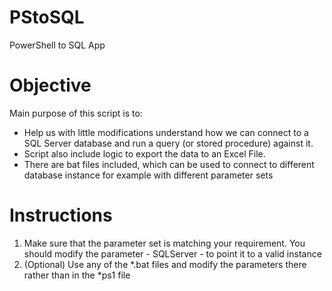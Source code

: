 # PStoSQL
PowerShell to SQL App

# Objective
Main purpose of this script is to: 
* Help us with little modifications understand how we can connect to a SQL Server database and run a query (or stored procedure) against it. 
* Script also include logic to export the data to an Excel File.
* There are bat files included, which can be used to connect to different database instance for example with different parameter sets

# Instructions
1. Make sure that the parameter set is matching your requirement. You should modify the parameter - SQLServer - to point it to a valid instance
2. (Optional) Use any of the *.bat files and modify the parameters there rather than in the *ps1 file 
